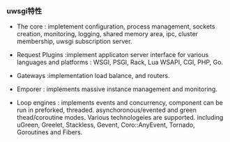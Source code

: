 ### uwsgi特性 ###

- The core :  impletement configuration, process management, sockets creation, monitoring, logging, shared memory area, ipc, cluster membership, uwsgi subscription server. 

- Request Plugins :implement applicaton server interface for various languages and platforms : WSGI, PSGI, Rack, Lua WSAPI, CGI, PHP, Go.

- Gateways :implementation load balance, and routers.

- Emporer : implements massive instance management and monitoring.

- Loop engines : implements events and concurrency, component can be run in preforked, threaded. asynchoronous/evented and green thead/coroutine modes. 
Various technologeies are supported. including uGreen, Greelet, Stackless, Gevent, Coro::AnyEvent, Tornado, Goroutines and Fibers.

